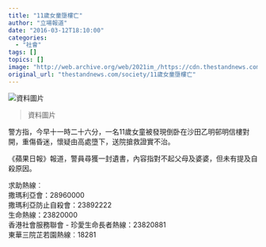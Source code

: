 ```yaml
---
title: "11歲女童墮樓亡"
author: "立場報道"
date: "2016-03-12T18:10:00"
categories:
  - "社會"
tags: []
topics: []
image: "http://web.archive.org/web/2021im_/https://cdn.thestandnews.com/media/photos/cache/flo1234_6haHm_1200x0.jpg"
original_url: "thestandnews.com/society/11歲女童墮樓亡"
---
```

![資料圖片](http://web.archive.org/web/2021im_/https://cdn.thestandnews.com/media/photos/cache/flo1234_6haHm_1200x0.jpg)

> 資料圖片

警方指，今早十一時二十六分，一名11歲女童被發現倒卧在沙田乙明邨明信樓對開，重傷昏迷，懷疑由高處墮下，送院搶救證實不治。

《蘋果日報》報道，警員尋獲一封遺書，內容指對不起父母及婆婆，但未有提及自殺原因。

求助熱線︰  
撒瑪利亞會：28960000  
撒瑪利亞防止自殺會：23892222  
生命熱線：23820000  
香港社會服務聯會 - 珍愛生命長者熱線：23820881  
東華三院芷若園熱線︰18281